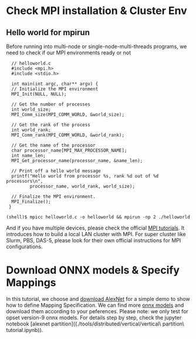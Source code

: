 # Check MPI installation & Cluster Env
## Hello world for mpirun
Before running into multi-node or single-node-multi-threads programs, we need to check if our MPI environments ready or not
    
      // helloworld.c
      #include <mpi.h>
      #include <stdio.h>

      int main(int argc, char** argv) {
      // Initialize the MPI environment
      MPI_Init(NULL, NULL);

      // Get the number of processes
      int world_size;
      MPI_Comm_size(MPI_COMM_WORLD, &world_size);

      // Get the rank of the process
      int world_rank;
      MPI_Comm_rank(MPI_COMM_WORLD, &world_rank);

      // Get the name of the processor
      char processor_name[MPI_MAX_PROCESSOR_NAME];
      int name_len;
      MPI_Get_processor_name(processor_name, &name_len);

      // Print off a hello world message
      printf("Hello world from processor %s, rank %d out of %d processors\n",
             processor_name, world_rank, world_size);

      // Finalize the MPI environment.
      MPI_Finalize();
     }
     
    (shell)$ mpicc helloworld.c -o helloworld && mpirun -np 2 ./helloworld
    
And if you have multiple devices, please check the official [MPI tutorials](https://mpitutorial.com/tutorials/running-an-mpi-cluster-within-a-lan/). It introduces how to build a local LAN cluster with MPI. For super cluster like Slurm, PBS, DAS-5, please look for their own official instructions for MPI configurations.

# Download ONNX models & Specify Mappings
In this tutorial, we choose and [download AlexNet](https://github.com/onnx/models/blob/main/vision/classification/alexnet/model/bvlcalexnet-9.onnx) for a simple demo to show how to define Mapping Specification.
We can find more [onnx models](https://github.com/onnx/models) and download them according to your peferences.
Please note: we only test for opset version-9 onnx models.
For details step by step, check the jupyter notebook [alexnet partition]((./tools/distributed/vertical/vertical\ partition\ tutorial.ipynb)).
